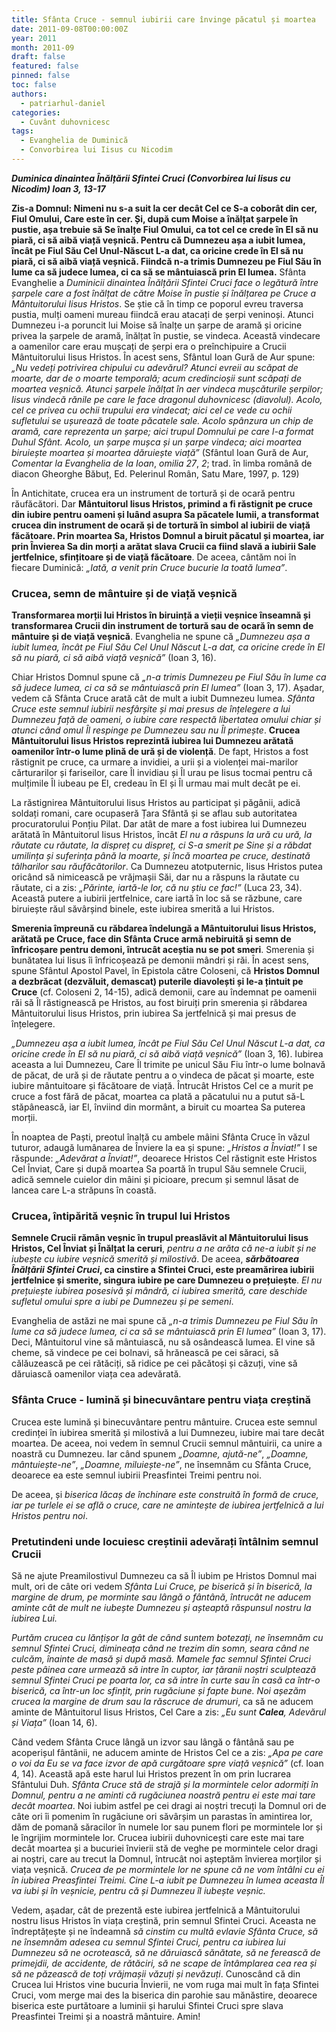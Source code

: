 ```yaml
---
title: Sfânta Cruce - semnul iubirii care învinge păcatul și moartea
date: 2011-09-08T00:00:00Z
year: 2011
month: 2011-09
draft: false
featured: false
pinned: false
toc: false
authors:
  - patriarhul-daniel  
categories:
  - Cuvânt duhovnicesc
tags:
  - Evanghelia de Duminică
  - Convorbirea lui Iisus cu Nicodim
---
```

_**Duminica dinaintea Înălțării Sfintei Cruci (Convorbirea lui Iisus cu Nicodim) Ioan 3, 13-17**_

**Zis-a Domnul: Nimeni nu s-a suit la cer decât Cel ce S-a coborât din cer, Fiul Omului, Care este în cer. Și, după cum Moise a înălțat șarpele în pustie, așa trebuie să Se înalțe Fiul Omului, ca tot cel ce crede în El să nu piară, ci să aibă viață veșnică. Pentru că Dumnezeu așa a iubit lumea, încât pe Fiul Său Cel Unul-Născut L-a dat, ca oricine crede în El să nu piară, ci să aibă viață veșnică. Fiindcă n-a trimis Dumnezeu pe Fiul Său în lume ca să judece lumea, ci ca să se mântuiască prin El lumea.** Sfânta Evanghelie a _Duminicii dinaintea Înălțării Sfintei Cruci face o legătură între șarpele care a fost înălțat de către Moise în pustie și înălțarea pe Cruce a Mântuitorului Iisus Hristos_. Se știe că în timp ce poporul evreu traversa pustia, mulți oameni mureau fiindcă erau atacați de șerpi veninoși. Atunci Dumnezeu i-a poruncit lui Moise să înalțe un șarpe de aramă și oricine privea la șarpele de aramă, înălțat în pustie, se vindeca. Această vindecare a oamenilor care erau mușcați de șerpi era o preînchipuire a Crucii Mântuitorului Iisus Hristos. În acest sens, Sfântul Ioan Gură de Aur spune: _„Nu vedeți potrivirea chipului cu adevărul? Atunci evreii au scăpat de moarte, dar de o moarte temporală; acum credincioșii sunt scăpați de moartea veșnică. Atunci șarpele înălțat în aer vindeca mușcăturile șerpilor; Iisus vindecă rănile pe care le face dragonul duhovnicesc (diavolul). Acolo, cel ce privea cu ochii trupului era vindecat; aici cel ce vede cu ochii sufletului se ușurează de toate păcatele sale. Acolo spânzura un chip de aramă, care reprezenta un șarpe; aici trupul Domnului pe care l-a format Duhul Sfânt. Acolo, un șarpe mușca și un șarpe vindeca; aici moartea biruiește moartea și moartea dăruiește viață”_ (Sfântul Ioan Gură de Aur, _Comentar la Evanghelia de la Ioan_, _omilia 27_, _2_; trad. în limba română de diacon Gheorghe Băbuț, Ed. Pelerinul Român, Satu Mare, 1997, p. 129)

În Antichitate, crucea era un instrument de tortură și de ocară pentru răufăcători. Dar **Mântuitorul Iisus Hristos, primind a fi răstignit pe cruce din iubire pentru oameni și luând asupra Sa păcatele lumii, a transformat crucea din instrument de ocară și de tortură în simbol al iubirii de viață făcătoare. Prin moartea Sa, Hristos Domnul a biruit păcatul și moartea, iar prin Învierea Sa din morți a arătat slava Crucii ca fiind slavă a iubirii Sale jertfelnice, sfințitoare și de viață făcătoare**. De aceea, cântăm noi în fiecare Duminică: _„Iată, a venit prin Cruce bucurie la toată lumea”_.

### Crucea, semn de mântuire și de viață veșnică

**Transformarea morții lui Hristos în biruință a vieții veșnice înseamnă și transformarea Crucii din instrument de tortură sau de ocară în semn de mântuire și de viață veșnică**. Evanghelia ne spune că _„Dumnezeu așa a iubit lumea, încât pe Fiul Său Cel Unul Născut L-a dat, ca oricine crede în El să nu piară, ci să aibă viață veșnică”_ (Ioan 3, 16).

Chiar Hristos Domnul spune că _„n-a trimis Dumnezeu pe Fiul Său în lume ca să judece lumea, ci ca să se mântuiască prin El lumea”_ (Ioan 3, 17). Așadar, vedem că Sfânta Cruce arată cât de mult a iubit Dumnezeu lumea. _Sfânta Cruce este semnul iubirii nesfârșite și mai presus de înțelegere a lui Dumnezeu față de oameni, o iubire care respectă libertatea omului chiar și atunci când omul Îl respinge pe Dumnezeu sau nu Îl primește_. **Crucea Mântuitorului Iisus Hristos reprezintă iubirea lui Dumnezeu arătată oamenilor într-o lume plină de ură și de violență**. De fapt, Hristos a fost răstignit pe cruce, ca urmare a invidiei, a urii și a violenței mai-marilor cărturarilor și fariseilor, care Îl invidiau și Îl urau pe Iisus tocmai pentru că mulțimile Îl iubeau pe El, credeau în El și Îl urmau mai mult decât pe ei.

La răstignirea Mântuitorului Iisus Hristos au participat și păgânii, adică soldați romani, care ocupaseră Țara Sfântă și se aflau sub autoritatea procuratorului Ponțiu Pilat. Dar atât de mare a fost iubirea lui Dumnezeu arătată în Mântuitorul Iisus Hristos, încât _El nu a răspuns la ură cu ură, la răutate cu răutate, la dispreț cu dispreț, ci S-a smerit pe Sine și a răbdat umilința și suferința până la moarte, și încă moartea pe cruce, destinată tâlharilor sau răufăcătorilor_. Ca Dumnezeu atotputernic, Iisus Hristos putea oricând să nimicească pe vrăjmașii Săi, dar nu a răspuns la răutate cu răutate, ci a zis: _„Părinte, iartă-le lor, că nu știu ce fac!”_ (Luca 23, 34). Această putere a iubirii jertfelnice, care iartă în loc să se răzbune, care biruiește răul săvârșind binele, este iubirea smerită a lui Hristos.

**Smerenia împreună cu răbdarea îndelungă a Mântuitorului Iisus Hristos, arătată pe Cruce, face din Sfânta Cruce armă nebiruită și semn de înfricoșare pentru demoni, întrucât aceștia nu se pot smeri**. Smerenia și bunătatea lui Iisus îi înfricoșează pe demonii mândri și răi. În acest sens, spune Sfântul Apostol Pavel, în Epistola către Coloseni, că **Hristos Domnul a dezbrăcat (dezvăluit, demascat) puterile diavolești și le-a țintuit pe Cruce** (cf. Coloseni 2, 14-15), adică demonii, care au îndemnat pe oamenii răi să Îl răstignească pe Hristos, au fost biruiți prin smerenia și răbdarea Mântuitorului Iisus Hristos, prin iubirea Sa jertfelnică și mai presus de înțelegere.

_„Dumnezeu așa a iubit lumea, încât pe Fiul Său Cel Unul Născut L-a dat, ca oricine crede în El să nu piară, ci să aibă viață veșnică”_ (Ioan 3, 16). Iubirea aceasta a lui Dumnezeu, Care Îl trimite pe unicul Său Fiu într-o lume bolnavă de păcat, de ură și de răutate pentru a o vindeca de păcat și moarte, este iubire mântuitoare și făcătoare de viață. Întrucât Hristos Cel ce a murit pe cruce a fost fără de păcat, moartea ca plată a păcatului nu a putut să-L stăpânească, iar El, înviind din mormânt, a biruit cu moartea Sa puterea morții.

În noaptea de Paști, preotul înalță cu ambele mâini Sfânta Cruce în văzul tuturor, adaugă lumânarea de Înviere la ea și spune: _„Hristos a Înviat!”_ I se răspunde: _„Adevărat a Înviat!”_, deoarece Hristos Cel răstignit este Hristos Cel Înviat, Care și după moartea Sa poartă în trupul Său semnele Crucii, adică semnele cuielor din mâini și picioare, precum și semnul lăsat de lancea care L-a străpuns în coastă.

### Crucea, întipărită veșnic în trupul lui Hristos

**Semnele Crucii rămân veșnic în trupul preaslăvit al Mântuitorului Iisus Hristos, Cel Înviat și Înălțat la ceruri**, _pentru a ne arăta că ne-a iubit și ne iubește cu iubire veșnică smerită și milostivă_. De aceea, **_sărbătoarea Înălțării Sfintei Cruci_, ca cinstire a Sfintei Cruci, este preamărirea iubirii jertfelnice și smerite, singura iubire pe care Dumnezeu o prețuiește**. _El nu prețuiește iubirea posesivă și mândră, ci iubirea smerită, care deschide sufletul omului spre a iubi pe Dumnezeu și pe semeni_.

Evanghelia de astăzi ne mai spune că _„n-a trimis Dumnezeu pe Fiul Său în lume ca să judece lumea, ci ca să se mântuiască prin El lumea”_ (Ioan 3, 17). Deci, Mântuitorul vine să mântuiască, nu să osândească lumea. El vine să cheme, să vindece pe cei bolnavi, să hrănească pe cei săraci, să călăuzească pe cei rătăciți, să ridice pe cei păcătoși și căzuți, vine să dăruiască oamenilor viața cea adevărată.

### Sfânta Cruce - lumină și binecuvântare pentru viața creștină

Crucea este lumină și binecuvântare pentru mântuire. Crucea este semnul credinței în iubirea smerită și milostivă a lui Dumnezeu, iubire mai tare decât moartea. De aceea, noi vedem în semnul Crucii semnul mântuirii, ca unire a noastră cu Dumnezeu. Iar când spunem _„Doamne, ajută-ne”_, _„Doamne, mântuiește-ne”_, _„Doamne, miluiește-ne”_, ne însemnăm cu Sfânta Cruce, deoarece ea este semnul iubirii Preasfintei Treimi pentru noi.

De aceea, și _biserica lăcaș de închinare este construită în formă de cruce, iar pe turlele ei se află o cruce, care ne amintește de iubirea jertfelnică a lui Hristos pentru noi_.

### Pretutindeni unde locuiesc creștinii adevărați întâlnim semnul Crucii

Să ne ajute Preamilostivul Dumnezeu ca să Îl iubim pe Hristos Domnul mai mult, ori de câte ori vedem _Sfânta Lui Cruce, pe biserică și în biserică, la margine de drum, pe morminte sau lângă o fântână, întrucât ne aducem aminte cât de mult ne iubește Dumnezeu și așteaptă răspunsul nostru la iubirea Lui._

_Purtăm crucea cu lănțișor la gât de când suntem botezați, ne însemnăm cu semnul Sfintei Cruci, dimineața când ne trezim din somn, seara când ne culcăm, înainte de masă și după masă. Mamele fac semnul Sfintei Cruci peste pâinea care urmează să intre în cuptor, iar țăranii noștri sculptează semnul Sfintei Cruci pe poarta lor, ca să intre în curte sau în casă ca într-o biserică, ca într-un loc sfințit, prin rugăciune și fapte bune. Noi așezăm crucea la margine de drum sau la răscruce de drumuri_, ca să ne aducem aminte de Mântuitorul Iisus Hristos, Cel Care a zis: _„Eu sunt **Calea**, Adevărul și Viața”_ (Ioan 14, 6).

Când vedem Sfânta Cruce lângă un izvor sau lângă o fântână sau pe acoperișul fântânii, ne aducem aminte de Hristos Cel ce a zis: _„Apa pe care o voi da Eu se va face izvor de apă curgătoare spre viață veșnică”_ (cf. Ioan 4, 14). Această apă este harul lui Hristos prezent în om prin lucrarea Sfântului Duh. _Sfânta Cruce stă de strajă și la mormintele celor adormiți în Domnul, pentru a ne aminti că rugăciunea noastră pentru ei este mai tare decât moartea_. Noi iubim astfel pe cei dragi ai noștri trecuți la Domnul ori de câte ori îi pomenim în rugăciune ori săvârșim un parastas în amintirea lor, dăm de pomană săracilor în numele lor sau punem flori pe mormintele lor și le îngrijim mormintele lor. Crucea iubirii duhovnicești care este mai tare decât moartea și a bucuriei învierii stă de veghe pe mormintele celor dragi ai noștri, care au trecut la Domnul, întrucât noi așteptăm învierea morților și viața veșnică. _Crucea de pe mormintele lor ne spune că ne vom întâlni cu ei în iubirea Preasfintei Treimi. Cine L-a iubit pe Dumnezeu în lumea aceasta Îl va iubi și în veșnicie, pentru că și Dumnezeu îl iubește veșnic._

Vedem, așadar, cât de prezentă este iubirea jertfelnică a Mântuitorului nostru Iisus Hristos în viața creștină, prin semnul Sfintei Cruci. Aceasta ne îndreptățește și ne îndeamnă _să cinstim cu multă evlavie Sfânta Cruce, să ne însemnăm adesea cu semnul Sfintei Cruci, pentru ca iubirea lui Dumnezeu să ne ocrotească, să ne dăruiască sănătate, să ne ferească de primejdii, de accidente, de rătăciri, să ne scape de întâmplarea cea rea și să ne păzească de toți vrăjmașii văzuți și nevăzuți_. Cunoscând că din Crucea lui Hristos vine bucuria Învierii, ne vom ruga mai mult în fața Sfintei Cruci, vom merge mai des la biserica din parohie sau mănăstire, deoarece biserica este purtătoare a luminii și harului Sfintei Cruci spre slava Preasfintei Treimi și a noastră mântuire. Amin!
